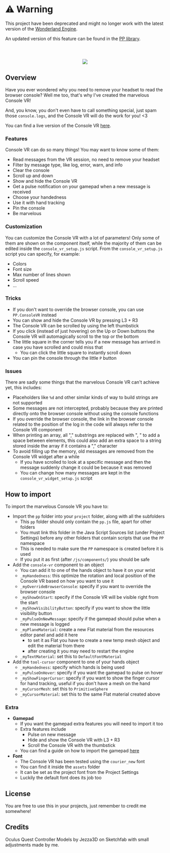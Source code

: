 # :warning: Warning

This project have been deprecated and might no longer work with the latest version of the [Wonderland Engine](https://wonderlandengine.com/).

An updated version of this feature can be found in the [PP library](https://github.com/SignorPipo/wle_pp).

# 

<p align="center">
<br>
<img src="https://github.com/SignorPipo/wle_consolevr/blob/main/extra/showdonttell.gif">
</p>

## Overview
Have you ever wondered why you need to remove your headset to read the browser console? Well me too, that's why I've created the marvelous Console VR! 

And, you know, you don't even have to call something special, just spam those `console.logs`, and the Console VR will do the work for you! <3

You can find a live version of the Console VR [here](https://elia-ducceschi.itch.io/console-vr).

### Features
Console VR can do so many things! You may want to know some of them:
  - Read messages from the VR session, no need to remove your headset
  - Filter by message type, like log, error, warn, and info
  - Clear the console
  - Scroll up and down
  - Show and hide the Console VR
  - Get a pulse notification on your gamepad when a new message is received
  - Choose your handedness
  - Use it with hand tracking
  - Pin the console
  - Be marvelous


### Customization
You can customize the Console VR with a lot of parameters! 
Only some of them are shown on the component itself, while the majority of them can be edited inside the `console_vr_setup.js` script.
From the `console_vr_setup.js` script you can specify, for example:
  - Colors
  - Font size
  - Max number of lines shown
  - Scroll speed
  - ...

### Tricks
  - If you don't want to override the browser console, you can use `PP.ConsoleVR` instead
  - You can show and hide the Console VR by pressing L3 + R3
  - The Console VR can be scrolled by using the left thumbstick
  - If you click (instead of just hovering) on the Up or Down buttons the Console VR will automagically scroll to the top or the bottom
  - The little square in the corner tells you if a new message has arrived in case you have scrolled and could miss that
    - You can click the little square to instantly scroll down
  - You can pin the console through the little `P` button 


### Issues
There are sadly some things that the marvelous Console VR can't achieve yet, this includes:
  - Placeholders like `%d` and other similar kinds of way to build strings are not supported
  - Some messages are not intercepted, probably because they are printed directly onto the browser console without using the console functions
  - If you override the browser console, the link in the browser console related to the position of the log in the code will always refer to the Console VR component
  - When printing an array, all "," substrings are replaced with ", " to add a space between elements, this could also add an extra space to a string stored inside the array if it contains a "," character
  - To avoid filling up the memory, old messages are removed from the Console VR widget after a while
    - If you have scrolled to look at a specific message and then the message suddenly change it could be because it was removed
    - You can change how many messages are kept in the `console_vr_widget_setup.js` script

## How to import
To import the marvelous Console VR you have to:
  - Import the `pp` folder into your `project` folder, along with all the subfolders
    - This `pp` folder should only contain the `pp.js` file, apart for other folders
    - You must link this folder in the Java Script Sources list (under Project Settings) before any other folders that contain scripts that use the `PP` namespace
    - This is needed to make sure the `PP` namespace is created before it is used 
    - If you put it as first (after `/js/components/`) you should be safe
  - Add the `console-vr` component to an object
    - You can add it to one of the hands object to have it on your wrist
    - `_myHandedness`: this optimize the rotation and local position of the Console VR based on how you want to use it
    - `_myOverrideBrowserConsole`: specify if you want to override the browser console
    - `_myShowOnStart`: specify if the Console VR will be visible right from the start
    - `_myShowVisibilityButton`: specify if you want to show the little visibility button
    - `_myPulseOnNewMessage`: specify if the gamepad should pulse when a new message is logged
    - `_myPlaneMaterial`: create a new Flat material from the resources editor panel and add it here
      - to set it as Flat you have to create a new temp mesh object and edit the material from there
      - after creating it you may need to restart the engine
    - `_myTextMaterial`: set this to `DefaultFontMaterial`
  - Add the `tool-cursor` component to one of your hands object
    - `_myHandedness`: specify which hands is being used
    - `_myPulseOnHover`: specify if you want the gamepad to pulse on hover
    - `_myShowFingerCursor`: specify if you want to show the finger cursor for hand tracking, useful if you don't have a mesh on the hand
    - `_myCursorMesh`: set this to `PrimitiveSphere`
    - `_myCursorMaterial`: set this to the same Flat material created above

### Extra
  - **Gamepad**
    - If you want the gamepad extra features you will need to import it too
    - Extra features include
      - Pulse on new message
      - Hide and show the Console VR with L3 + R3
      - Scroll the Console VR with the thumbstick
    - You can find a guide on how to import the gamepad [here](https://github.com/SignorPipo/wle_gamepad)
  - **Font**
    - The Console VR has been tested using the `courier_new` font
    - You can find it inside the `assets` folder
    - It can be set as the project font from the Project Settings
    - Luckily the default font does its job too

## License
You are free to use this in your projects, just remember to credit me somewhere!

## Credits
Oculus Quest Controller Models by Jezza3D on Sketchfab with small adjustments made by me.

